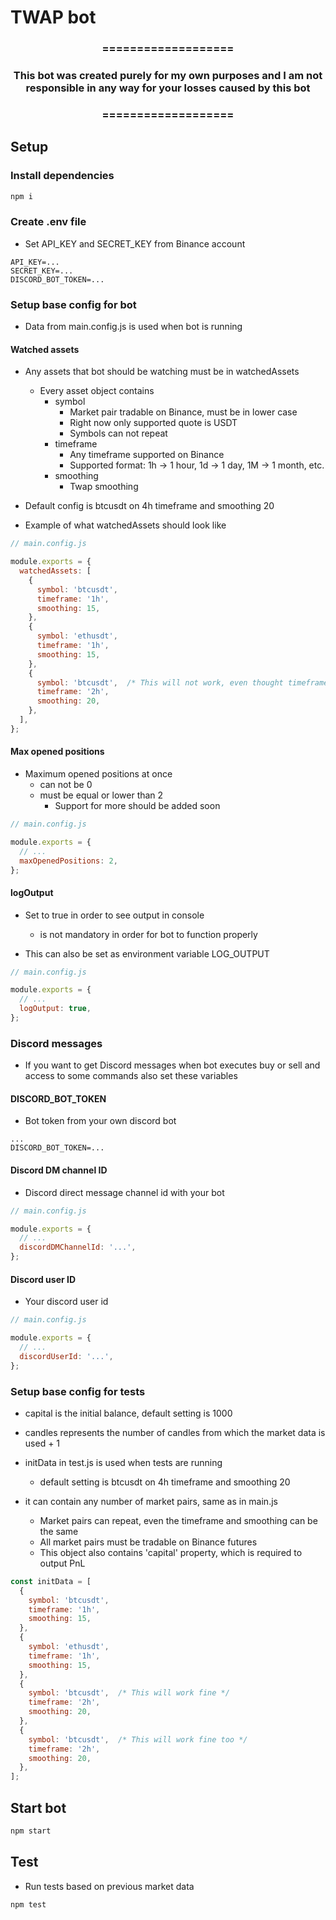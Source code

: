 # TWAP bot

<h3 align="center">===================</h3>
<h3 align="center">This bot was created purely for my own purposes and I am not responsible in any way for your losses caused by this bot</h3>
<h3 align="center">===================</h3>

## Setup

### Install dependencies

```sh
npm i
```

### Create .env file
- Set API_KEY and SECRET_KEY from Binance account

```.env
API_KEY=...
SECRET_KEY=...
DISCORD_BOT_TOKEN=...
```

### Setup base config for bot

- Data from main.config.js is used when bot is running

#### Watched assets

- Any assets that bot should be watching must be in watchedAssets
  - Every asset object contains
    - symbol
      - Market pair tradable on Binance, must be in lower case
      - Right now only supported quote is USDT
      - Symbols can not repeat
    - timeframe
      - Any timeframe supported on Binance
      - Supported format: 1h -> 1 hour, 1d -> 1 day, 1M -> 1 month, etc.
    - smoothing
      - Twap smoothing

- Default config is btcusdt on 4h timeframe and smoothing 20

- Example of what watchedAssets should look like

```js
// main.config.js

module.exports = {
  watchedAssets: [
    {
      symbol: 'btcusdt',
      timeframe: '1h',
      smoothing: 15,
    },
    {
      symbol: 'ethusdt',
      timeframe: '1h',
      smoothing: 15,
    },
    {
      symbol: 'btcusdt',  /* This will not work, even thought timeframe and smoothing is different */
      timeframe: '2h',
      smoothing: 20,
    },
  ],
};
```

#### Max opened positions

- Maximum opened positions at once
  - can not be 0
  - must be equal or lower than 2
    - Support for more should be added soon

```js
// main.config.js

module.exports = {
  // ...
  maxOpenedPositions: 2,
};
```

#### logOutput

- Set to true in order to see output in console
  - is not mandatory in order for bot to function properly

- This can also be set as environment variable LOG_OUTPUT

```js
// main.config.js

module.exports = {
  // ...
  logOutput: true,
};
```

### Discord messages

- If you want to get Discord messages when bot executes buy or sell and access to some commands also set these variables

#### DISCORD_BOT_TOKEN

- Bot token from your own discord bot

```.env
...
DISCORD_BOT_TOKEN=...
```

#### Discord DM channel ID

- Discord direct message channel id with your bot

```js
// main.config.js

module.exports = {
  // ...
  discordDMChannelId: '...',
};
```

#### Discord user ID

- Your discord user id

```js
// main.config.js

module.exports = {
  // ...
  discordUserId: '...',
};
```

### Setup base config for tests

- capital is the initial balance, default setting is 1000
- candles represents the number of candles from which the market data is used + 1

- initData in test.js is used when tests are running
  - default setting is btcusdt on 4h timeframe and smoothing 20

- it can contain any number of market pairs, same as in main.js
  - Market pairs can repeat, even the timeframe and smoothing can be the same
  - All market pairs must be tradable on Binance futures
  - This object also contains 'capital' property, which is required to output PnL

```js
const initData = [
  {
    symbol: 'btcusdt',
    timeframe: '1h',
    smoothing: 15,
  },
  {
    symbol: 'ethusdt',
    timeframe: '1h',
    smoothing: 15,
  },
  {
    symbol: 'btcusdt',  /* This will work fine */
    timeframe: '2h',
    smoothing: 20,
  },
  {
    symbol: 'btcusdt',  /* This will work fine too */
    timeframe: '2h',
    smoothing: 20,
  },
];
```

## Start bot

```sh
npm start
```

## Test

- Run tests based on previous market data

```sh
npm test
```
